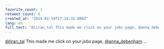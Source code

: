 ```yaml
---
favorite_count: 1
retweet_count: 0
created_at: "2019-02-19T17:24:32.000Z"
lang: en
full_text: "@liran_tal This made me click on your jobs page, @anna_debenham ..."
---
```


[@liran_tal](https://twitter.com/liran_tal) This made me click on your jobs
page, [@anna_debenham](https://twitter.com/anna_debenham) ...

